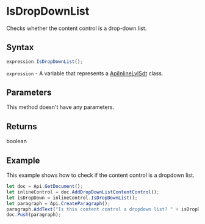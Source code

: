 # IsDropDownList

Checks whether the content control is a drop-down list.

## Syntax

```javascript
expression.IsDropDownList();
```

`expression` - A variable that represents a [ApiInlineLvlSdt](../ApiInlineLvlSdt.md) class.

## Parameters

This method doesn't have any parameters.

## Returns

boolean

## Example

This example shows how to check if the content control is a dropdown list.

```javascript editor-docx
let doc = Api.GetDocument();
let inlineControl = doc.AddDropDownListContentControl();
let isDropDown = inlineControl.IsDropDownList();
let paragraph = Api.CreateParagraph();
paragraph.AddText("Is this content control a dropdown list? " + isDropDown);
doc.Push(paragraph);
```
